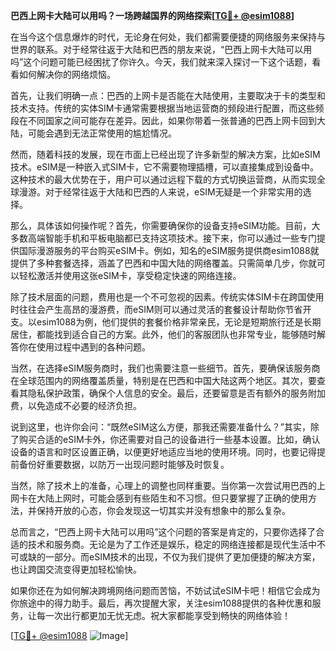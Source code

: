 **巴西上网卡大陆可以用吗？一场跨越国界的网络探索[[TG💪+ @esim1088](https://t.me/s/esim1088)]**

在当今这个信息爆炸的时代，无论身在何处，我们都需要便捷的网络服务来保持与世界的联系。对于经常往返于大陆和巴西的朋友来说，“巴西上网卡大陆可以用吗”这个问题可能已经困扰了你许久。今天，我们就来深入探讨一下这个话题，看看如何解决你的网络烦恼。

首先，让我们明确一点：巴西的上网卡是否能在大陆使用，主要取决于卡的类型和技术支持。传统的实体SIM卡通常需要根据当地运营商的频段进行配置，而这些频段在不同国家之间可能存在差异。因此，如果你带着一张普通的巴西上网卡回到大陆，可能会遇到无法正常使用的尴尬情况。

然而，随着科技的发展，现在市面上已经出现了许多新型的解决方案，比如eSIM技术。eSIM是一种嵌入式SIM卡，它不需要物理插槽，可以直接集成到设备中。这种技术的最大优势在于，用户可以通过远程下载的方式切换运营商，从而实现全球漫游。对于经常往返于大陆和巴西的人来说，eSIM无疑是一个非常实用的选择。

那么，具体该如何操作呢？首先，你需要确保你的设备支持eSIM功能。目前，大多数高端智能手机和平板电脑都已支持这项技术。接下来，你可以通过一些专门提供国际漫游服务的平台购买eSIM卡。例如，知名的eSIM服务提供商esim1088就提供了多种套餐选择，涵盖了巴西和中国大陆的网络覆盖。只需简单几步，你就可以轻松激活并使用这张eSIM卡，享受稳定快速的网络连接。

除了技术层面的问题，费用也是一个不可忽视的因素。传统实体SIM卡在跨国使用时往往会产生高昂的漫游费，而eSIM则可以通过灵活的套餐设计帮助你节省开支。以esim1088为例，他们提供的套餐价格非常亲民，无论是短期旅行还是长期居住，都能找到适合自己的方案。此外，他们的客服团队也非常专业，能够随时解答你在使用过程中遇到的各种问题。

当然，在选择eSIM服务商时，我们也需要注意一些细节。首先，要确保该服务商在全球范围内的网络覆盖质量，特别是在巴西和中国大陆这两个地区。其次，要查看其隐私保护政策，确保个人信息的安全。最后，还要留意是否有额外的服务附加费，以免造成不必要的经济负担。

说到这里，也许你会问：“既然eSIM这么方便，那我还需要准备什么？”其实，除了购买合适的eSIM卡外，你还需要对自己的设备进行一些基本设置。比如，确认设备的语言和时区设置正确，以便更好地适应当地的使用环境。同时，也要记得提前备份好重要数据，以防万一出现问题时能够及时恢复。

当然，除了技术上的准备，心理上的调整也同样重要。当你第一次尝试用巴西的上网卡在大陆上网时，可能会感到有些陌生和不习惯。但只要掌握了正确的使用方法，并保持开放的心态，你会发现这一切其实并没有想象中的那么复杂。

总而言之，“巴西上网卡大陆可以用吗”这个问题的答案是肯定的，只要你选择了合适的技术和服务商。无论是为了工作还是娱乐，稳定的网络连接都是现代生活中不可或缺的一部分。而eSIM技术的出现，不仅为我们提供了更加便捷的解决方案，也让跨国交流变得更加轻松愉快。

如果你还在为如何解决跨境网络问题而苦恼，不妨试试eSIM卡吧！相信它会成为你旅途中的得力助手。最后，再次提醒大家，关注esim1088提供的各种优惠和服务，让每一次出行都更加无忧无虑。祝大家都能享受到畅快的网络体验！

[[TG💪+ @esim1088](https://t.me/s/esim1088) ![Image](https://i.postimg.cc/4NQfJmqS/Snipaste-2025-05-13-00-14-12.png)]